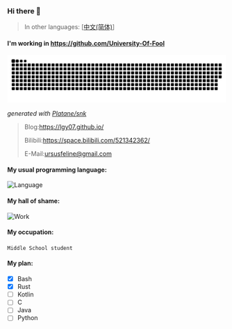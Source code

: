 ### Hi there 👋

>In other languages: [[中文(简体)](https://github.com/LGY07/LGY07/blob/main/README_zh_CN.md)]

#### **I'm working in https://github.com/University-Of-Fool**

<picture>
  <source media="(prefers-color-scheme: dark)" srcset="https://raw.githubusercontent.com/LGY07/LGY07/output/github-contribution-grid-snake-dark.svg">
  <source media="(prefers-color-scheme: light)" srcset="https://raw.githubusercontent.com/LGY07/LGY07/output/github-contribution-grid-snake.svg">
  <img alt="github contribution grid snake animation" src="https://raw.githubusercontent.com/LGY07/LGY07/output/github-contribution-grid-snake.svg">
</picture>

_generated with [Platane/snk](https://github.com/Platane/snk)_

>Blog:https://lgy07.github.io/
>
>Bilibili:https://space.bilibili.com/521342362/
>
>E-Mail:ursusfeline@gmail.com
>

#### My usual programming language:
![Language](https://github-readme-stats.vercel.app/api/top-langs/?username=lgy07&exclude_repo=lgy07.github.io&theme=dracula)

#### My hall of shame:
![Work](https://github-readme-stats.vercel.app/api?username=lgy07&theme=dracula&show_icons=true)

#### My occupation:
`Middle School student`

#### My plan:

- [x] Bash
- [x] Rust
- [ ] Kotlin
- [ ] C
- [ ] Java
- [ ] Python
